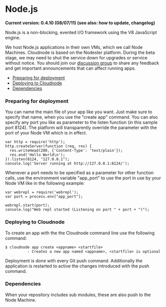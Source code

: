 # Node.js

__Current version: 0.4.10 (08/07/11) (see also: how to update, changelog)__

Node.js is a non-blocking, evented I/O framework using the V8 JavaScript engine.

We host Node.js applications in their own VMs, which we call Node Machines. Cloudnode is based on the Nodester platform. During the beta stage, we may need to shut the service down for upgrades or service without notice. You should join our [discussion group](http://groups.google.com/group/cloudnode) to share any feedback and get important announcements that can affect running apps.

* [Preparing for deployment](#preparing)
* [Deploying to Cloudnode](#deploying)
* [Dependencies](#dependencies)

<a name="preparing"></a>
### Preparing for deployment

You can name the main file of your app like you want. Just make sure to specify that name, when you use the "create app" command. You can also specify any port you like as parameter to the listen function (in this sample port 8124). The platform will transparently override the parameter with the port of your Node VM which is in effect. 

    var http = require('http');
    http.createServer(function (req, res) {
      res.writeHead(200, {'Content-Type': 'text/plain'});
      res.end('Hello World\n');
    }).listen(8124, "127.0.0.1");
    console.log('Server running at http://127.0.0.1:8124/');

Whenever a port needs to be specified as a parameter for other function calls, use the environment variable "app_port" to use the port in use by your Node VM like in the following example:

    var webrepl = require('webrepl');
    var port = process.env["app_port"];

    webrepl.start(port);
    console.log("Web repl started (Listening on port " + port + ")");

<a name="deploying"></a>
### Deploying to Cloudnode

To create an app with the the Cloudnode command line use the following command:

    $ cloudnode app create <appname> <startfile> 
              - Creates a new app named <appname>, <startfile> is optional

Deployment is done with every Git push command. Additionally the application is restarted to active the changes introduced with the push command.

<a name="dependencies"></a>
### Dependencies

When your repository includes sub modules, these are also push to the Node Machine.